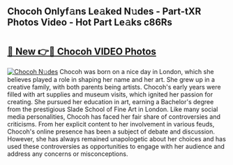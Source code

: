 ## Chocoh Onlyf𝚊ns Le𝚊ked N𝚞des - Part-tXR Photos Video - Hot Part Le𝚊ks c86Rs

# <h2><a href="http://ac52482.deff.icu/?id=Chocoh">🔗 New 👉🔴 Chocoh VIDEO Photos</a></h2>

[![Chocoh N𝚞des](https://i.imgur.com/rIISA9y.gif)](http://ac52482.deff.icu/?id=Chocoh)
Chocoh was born on a nice day in London, which she believes played a role in shaping her name and her art. She grew up in a creative family, with both parents being artists. Chocoh's early years were filled with art supplies and museum visits, which ignited her passion for creating. She pursued her education in art, earning a Bachelor's degree from the prestigious Slade School of Fine Art in London. Like many social media personalities, Chocoh has faced her fair share of controversies and criticisms. From her explicit content to her involvement in various feuds, Chocoh's online presence has been a subject of debate and discussion. However, she has always remained unapologetic about her choices and has used these controversies as opportunities to engage with her audience and address any concerns or misconceptions.

